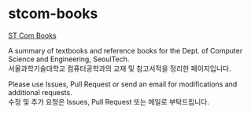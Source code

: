 # stcom-books

[ST Com Books](https://stcombook.hirame59.com/)

A summary of textbooks and reference books for the Dept. of Computer Science and Engineering, SeoulTech.  
서울과학기술대학교 컴퓨터공학과의 교재 및 참고서적을 정리한 페이지입니다.

Please use Issues, Pull Request or send an email for modifications and additional requests.  
수정 및 추가 요청은 Issues, Pull Request 또는 메일로 부탁드립니다.
